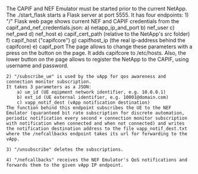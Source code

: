 The CAPIF and NEF Emulator must be started prior to the current NetApp.
The ./start_flask starts a Flask server at port 5555.
It has four endpoints:
	1) "/" Flask web page shows current NEF and CAPIF credentials from the capif_and_nef_credentials.json:
		a) netapp_ip_and_port
		b) nef_user
		c) nef_pwd
		d) nef_host
		e) capif_cert_path (relative to the NetApp's src folder)
		f) capif_host ("capifcore")
		g) capifhost_ip (the real ip-address behind the capifcore)
		e) capif_port
	The page allows to change these parameters with a press on the button on the page. It adds capifcore to /etc/hosts.
	Also, the lower button on the page allows to register the NetApp to the CAPIF, using username and password.
	
	2) "/subscribe_ue" is used by the vApp for qos awareness and connection monitor subscription.
	It takes 3 parameters as a JSON:
		a) ue_id (UE eqipment network identifier, e.g. 10.0.0.1)
		b) ext_id (UE external identifier, e.g. 10001@domain.com)
		c) vapp_notif_dest (vApp notification destination)
	The function behind this endpoint subscribes the UE to the NEF Emulator (quaranteed bit rate subscription for discrete automation, periodic notification every second + connection monitor subscription with notification when connected and when not connected) and writes the notification destination address to the file vapp_notif_dest.txt where the /nefcallbacks endpoint takes its url for forwarding to the vApp.
	
	3) "/unsubscribe" deletes the subscriptions.
	
	4) "/nefcallbacks" receives the NEF Emulator's QoS notifications and forwards them to the given vApp IP endpoint.